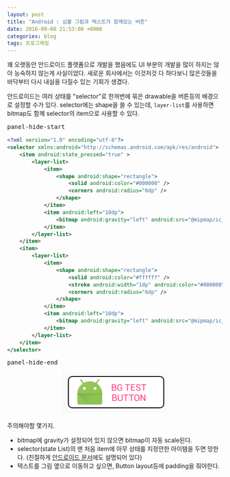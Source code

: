 ```yaml
---
layout: post
title: "Android : 심볼 그림과 텍스트가 함께있는 버튼"
date: 2016-09-08 21:53:00 +0900
categories: blog
tags: 프로그래밍
---
```

꽤 오랫동안 안드로이드 플랫폼으로 개발을 했음에도 UI 부분의 개발을 많이 하지는 않아 능숙하지 않는게 사실이었다. 새로운 회사에서는 이것저것 다 하다보니 많은것들을 바닥부터 다시 내실을 다질수 있는 기회가 생겼다.

안드로이드는 여러 상태를 "selector"로 한꺼번에 묶은 drawable을 버튼등의 배경으로 설정할 수가 있다. selector에는 shape을 쓸 수 있는데, ``layer-list``를 사용하면 bitmap도 함께 selector의 item으로 사용할 수 있다.

<pre>panel-hide-start</pre>

```xml
<?xml version="1.0" encoding="utf-8"?>
<selector xmlns:android="http://schemas.android.com/apk/res/android">
    <item android:state_pressed="true" >
        <layer-list>
            <item>
                <shape android:shape="rectangle">
                    <solid android:color="#000000" />
                    <corners android:radius="6dp" />
                </shape>
            </item>
            <item android:left="10dp">
                <bitmap android:gravity="left" android:src="@mipmap/ic_launcher" />
            </item>
        </layer-list>
    </item>
    <item>
        <layer-list>
            <item>
                <shape android:shape="rectangle">
                    <solid android:color="#ffffff" />
                    <stroke android:width="1dp" android:color="#000000" />
                    <corners android:radius="6dp" />
                </shape>
            </item>
            <item android:left="10dp">
                <bitmap android:gravity="left" android:src="@mipmap/ic_launcher" />
            </item>
        </layer-list>
    </item>
</selector>
```

<pre>panel-hide-end</pre>

<script src="https://gist.github.com/poksion/ab598a67a9e07dd37a12a24492d3bb2c.js"></script>

<div align="center"><img src="/assets/img/post/android-bg-drawable.png"/></div>

주의해야할 몇가지.

 * bitmap에 gravity가 설정되어 있지 않으면 bitmap이 자동 scale된다.
 * selector(state List)의 맨 처음 item에 아무 상태를 지정안한 아이템을 두면 망한다. (친절하게 [안드로이드 문서](https://developer.android.com/guide/topics/resources/drawable-resource.html#StateList)에도 설명되어 있다)
 * 텍스트를 그림 옆으로 이동하고 싶으면, Button layout등에 padding을 줘야한다.

